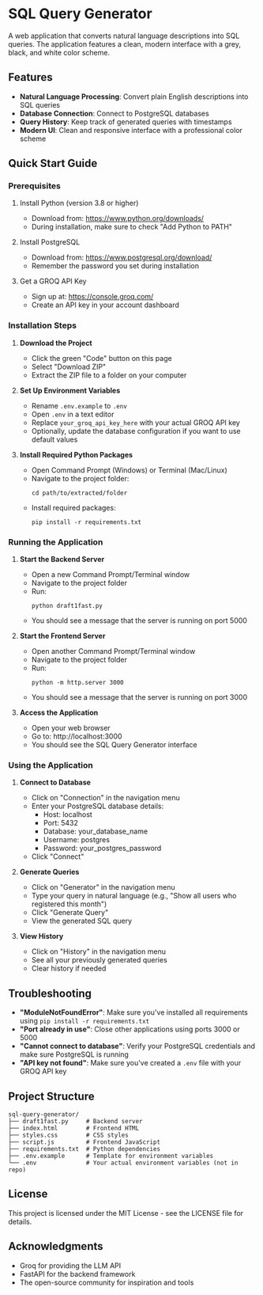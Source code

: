 # SQL Query Generator

A web application that converts natural language descriptions into SQL queries. The application features a clean, modern interface with a grey, black, and white color scheme.

## Features

- **Natural Language Processing**: Convert plain English descriptions into SQL queries
- **Database Connection**: Connect to PostgreSQL databases
- **Query History**: Keep track of generated queries with timestamps
- **Modern UI**: Clean and responsive interface with a professional color scheme

## Quick Start Guide

### Prerequisites
1. Install Python (version 3.8 or higher)
   - Download from: https://www.python.org/downloads/
   - During installation, make sure to check "Add Python to PATH"

2. Install PostgreSQL
   - Download from: https://www.postgresql.org/download/
   - Remember the password you set during installation

3. Get a GROQ API Key
   - Sign up at: https://console.groq.com/
   - Create an API key in your account dashboard

### Installation Steps

1. **Download the Project**
   - Click the green "Code" button on this page
   - Select "Download ZIP"
   - Extract the ZIP file to a folder on your computer

2. **Set Up Environment Variables**
   - Rename `.env.example` to `.env`
   - Open `.env` in a text editor
   - Replace `your_groq_api_key_here` with your actual GROQ API key
   - Optionally, update the database configuration if you want to use default values

3. **Install Required Python Packages**
   - Open Command Prompt (Windows) or Terminal (Mac/Linux)
   - Navigate to the project folder:
     ```
     cd path/to/extracted/folder
     ```
   - Install required packages:
     ```
     pip install -r requirements.txt
     ```

### Running the Application

1. **Start the Backend Server**
   - Open a new Command Prompt/Terminal window
   - Navigate to the project folder
   - Run:
     ```
     python draft1fast.py
     ```
   - You should see a message that the server is running on port 5000

2. **Start the Frontend Server**
   - Open another Command Prompt/Terminal window
   - Navigate to the project folder
   - Run:
     ```
     python -m http.server 3000
     ```
   - You should see a message that the server is running on port 3000

3. **Access the Application**
   - Open your web browser
   - Go to: http://localhost:3000
   - You should see the SQL Query Generator interface

### Using the Application

1. **Connect to Database**
   - Click on "Connection" in the navigation menu
   - Enter your PostgreSQL database details:
     - Host: localhost
     - Port: 5432
     - Database: your_database_name
     - Username: postgres
     - Password: your_postgres_password
   - Click "Connect"

2. **Generate Queries**
   - Click on "Generator" in the navigation menu
   - Type your query in natural language (e.g., "Show all users who registered this month")
   - Click "Generate Query"
   - View the generated SQL query

3. **View History**
   - Click on "History" in the navigation menu
   - See all your previously generated queries
   - Clear history if needed

## Troubleshooting

- **"ModuleNotFoundError"**: Make sure you've installed all requirements using `pip install -r requirements.txt`
- **"Port already in use"**: Close other applications using ports 3000 or 5000
- **"Cannot connect to database"**: Verify your PostgreSQL credentials and make sure PostgreSQL is running
- **"API key not found"**: Make sure you've created a `.env` file with your GROQ API key

## Project Structure

```
sql-query-generator/
├── draft1fast.py     # Backend server
├── index.html        # Frontend HTML
├── styles.css        # CSS styles
├── script.js         # Frontend JavaScript
├── requirements.txt  # Python dependencies
├── .env.example      # Template for environment variables
└── .env              # Your actual environment variables (not in repo)
```

## License

This project is licensed under the MIT License - see the LICENSE file for details.

## Acknowledgments

- Groq for providing the LLM API
- FastAPI for the backend framework
- The open-source community for inspiration and tools 